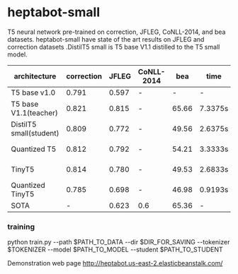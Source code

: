 # heptabot-small
T5 neural network pre-trained on correction, JFLEG, CoNLL-2014, and bea datasets. heptabot-small have state of the art results on JFLEG and correction datasets
.DistilT5 small is T5 base V1.1 distilled to the T5 small model.

| architecture            | correction | JFLEG | CoNLL-2014 | bea   | time    | memory 
| ----------------------- | ---------- | ----- | ---------- | ----- | ----    | ------
| T5 base v1.0            | 0.791      | 0.597 | -          | -     | -       | -
| T5 base V1.1(teacher)   | 0.821      | 0.815 | -          | 65.66 | 7.3375s | 990.4 MB
| DistilT5 small(student) | 0.809      | 0.772 | -          | 49.56 | 2.6375s | 307.9 MB
| Quantized T5            | 0.812      | 0.792 | -          | 54.21 | 3.3333s | 322.0 MB
| TinyT5                  | 0.814      | 0.780 | -          | 49.53 | 2.6833s | 307.9 MB
| Quantized TinyT5        | 0.785      | 0.698 | -          | 46.98 | 0.9193s | 126.5 MB
| SOTA                    | -          | 0.623 | 0.6          | 65.36 | -       | -

### training 
python train.py --path $PATH_TO_DATA --dir $DIR_FOR_SAVING --tokenizer $TOKENIZER --model $PATH_TO_MODEL --student $PATH_TO_STUDENT

Demonstration web page  http://heptabot.us-east-2.elasticbeanstalk.com/

